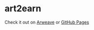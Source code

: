 # art2earn
Check it out on [Arweave](https://n5lmnbirgsc4wdfl3e6h63cmyatbsoba4rkpatqvorfvvclwae.arweave.net/b1bGhRE0hcsMq9k8f2_xMwCYZOCDkVPBOFXRLWol2AU/) or [GitHub Pages](https://ilovehackathons.github.io/art2earn/)
